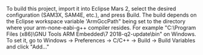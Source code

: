 To build this project, import it into Eclipse Mars 2, select the desired configuration
(SAM3X, SAM4E, etc.), and press Build. The build depends on the Eclipse workspace
variable 'ArmGccPath" being set to the directory where your
arm-none-eabi-g++ compiler resides. For example
"C:\Program Files (x86)\GNU Tools ARM Embedded\7 2018-q2-update\bin" on Windows.
To set it, go to Windows -> Preferences -> C/C++ -> Build -> Build Variables and click "Add..."
